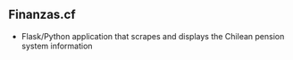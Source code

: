 ## Finanzas.cf

- Flask/Python application that scrapes and displays the Chilean pension system information
